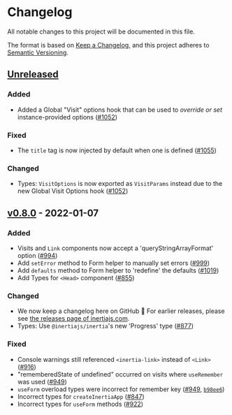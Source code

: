 # Changelog

All notable changes to this project will be documented in this file.

The format is based on [Keep a Changelog](https://keepachangelog.com/en/1.0.0/),
and this project adheres to [Semantic Versioning](https://semver.org/spec/v2.0.0.html).

## [Unreleased](https://github.com/inertiajs/inertia/compare/inertia-react@0.8.0...HEAD)

### Added

- Added a Global "Visit" options hook that can be used to _override or set_ instance-provided options ([#1052](https://github.com/inertiajs/inertia/pull/1052))

### Fixed

- The `title` tag is now injected by default when one is defined ([#1055](https://github.com/inertiajs/inertia/pull/1055))

### Changed

- Types: `VisitOptions` is now exported as `VisitParams` instead due to the new Global Visit Options hook ([#1052](https://github.com/inertiajs/inertia/pull/1052))

## [v0.8.0](https://github.com/inertiajs/inertia/compare/inertia-react@0.7.1...inertia-react@0.8.0) - 2022-01-07

### Added

- Visits and `Link` components now accept a 'queryStringArrayFormat' option ([#994](https://github.com/inertiajs/inertia/pull/994))
- Add `setError` method to Form helper to manually set errors ([#999](https://github.com/inertiajs/inertia/pull/999))
- Add `defaults` method to Form helper to 'redefine' the defaults ([#1019](https://github.com/inertiajs/inertia/pull/1019))
- Add Types for `<Head>` component ([#855](https://github.com/inertiajs/inertia/pull/855))

### Changed

- We now keep a changelog here on GitHub :tada: For earlier releases, please see [the releases page of inertiajs.com](https://inertiajs.com/releases?all=true#inertia-react).
- Types: Use `@inertiajs/inertia`'s new 'Progress' type ([#877](https://github.com/inertiajs/inertia/pull/877))

### Fixed

- Console warnings still referenced `<inertia-link>` instead of `<Link>` ([#916](https://github.com/inertiajs/inertia/pull/916))
- "rememberedState of undefined" occurred on visits where `useRemember` was used ([#949](https://github.com/inertiajs/inertia/pull/949))
- `useForm` overload types were incorrect for remember key ([#949](https://github.com/inertiajs/inertia/pull/949), [`b98ee6`](https://github.com/inertiajs/inertia/commit/b98ee69339a6f3af3bc7d331b5add726e5405ea0))
- Incorrect types for `createInertiaApp` ([#847](https://github.com/inertiajs/inertia/pull/847))
- Incorrect types for `useForm` methods ([#922](https://github.com/inertiajs/inertia/pull/922))
